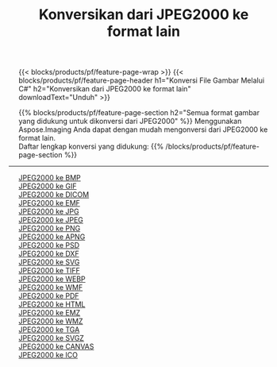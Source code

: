 ﻿---
title: Konversikan dari JPEG2000 ke format lain 
weight: 3920
url: /id/java/conversion/from/jpeg2000 
lang: id
langdirlevel: 2
locales: zh-hans,ja,it,ru,de,es,fr,nl,id,lt,pl,pt,vi,tr,ko,zh-hant,ar,hi,th,sv,cs,uk,he
description: Menggunakan Aspose.Imaging Anda dapat dengan mudah mengonversi dari JPEG2000 ke format lain
---

{{< blocks/products/pf/feature-page-wrap >}}
{{< blocks/products/pf/feature-page-header h1="Konversi File Gambar Melalui C#" h2="Konversikan dari JPEG2000 ke format lain" downloadText="Unduh" >}}


{{% blocks/products/pf/feature-page-section  h2="Semua format gambar yang didukung untuk dikonversi dari JPEG2000" %}}
Menggunakan Aspose.Imaging Anda dapat dengan mudah mengonversi dari JPEG2000 ke format lain.
<br/>
Daftar lengkap konversi yang didukung:
{{% /blocks/products/pf/feature-page-section %}}
<div class="container-fluid productfamilypage bg-gray">
    <div class="convertypes bg-gray agp-content section">
        <div class="container">
		<hr style="margin-left:-20px;"/>
		<div class="row other-converters">
		    <div class='col-md-2 other-converter remove-lp remove-rp'><a href="/imaging/id/java/conversion/jpeg2000-to-bmp" >JPEG2000 ke BMP</a></div><div class='col-md-2 other-converter remove-lp remove-rp'><a href="/imaging/id/java/conversion/jpeg2000-to-gif" >JPEG2000 ke GIF</a></div><div class='col-md-2 other-converter remove-lp remove-rp'><a href="/imaging/id/java/conversion/jpeg2000-to-dicom" >JPEG2000 ke DICOM</a></div><div class='col-md-2 other-converter remove-lp remove-rp'><a href="/imaging/id/java/conversion/jpeg2000-to-emf" >JPEG2000 ke EMF</a></div><div class='col-md-2 other-converter remove-lp remove-rp'><a href="/imaging/id/java/conversion/jpeg2000-to-jpg" >JPEG2000 ke JPG</a></div><div class='col-md-2 other-converter remove-lp remove-rp'><a href="/imaging/id/java/conversion/jpeg2000-to-jpeg" >JPEG2000 ke JPEG</a></div><div class='col-md-2 other-converter remove-lp remove-rp'><a href="/imaging/id/java/conversion/jpeg2000-to-png" >JPEG2000 ke PNG</a></div><div class='col-md-2 other-converter remove-lp remove-rp'><a href="/imaging/id/java/conversion/jpeg2000-to-apng" >JPEG2000 ke APNG</a></div><div class='col-md-2 other-converter remove-lp remove-rp'><a href="/imaging/id/java/conversion/jpeg2000-to-psd" >JPEG2000 ke PSD</a></div><div class='col-md-2 other-converter remove-lp remove-rp'><a href="/imaging/id/java/conversion/jpeg2000-to-dxf" >JPEG2000 ke DXF</a></div><div class='col-md-2 other-converter remove-lp remove-rp'><a href="/imaging/id/java/conversion/jpeg2000-to-svg" >JPEG2000 ke SVG</a></div><div class='col-md-2 other-converter remove-lp remove-rp'><a href="/imaging/id/java/conversion/jpeg2000-to-tiff" >JPEG2000 ke TIFF</a></div><div class='col-md-2 other-converter remove-lp remove-rp'><a href="/imaging/id/java/conversion/jpeg2000-to-webp" >JPEG2000 ke WEBP</a></div><div class='col-md-2 other-converter remove-lp remove-rp'><a href="/imaging/id/java/conversion/jpeg2000-to-wmf" >JPEG2000 ke WMF</a></div><div class='col-md-2 other-converter remove-lp remove-rp'><a href="/imaging/id/java/conversion/jpeg2000-to-pdf" >JPEG2000 ke PDF</a></div><div class='col-md-2 other-converter remove-lp remove-rp'><a href="/imaging/id/java/conversion/jpeg2000-to-html" >JPEG2000 ke HTML</a></div><div class='col-md-2 other-converter remove-lp remove-rp'><a href="/imaging/id/java/conversion/jpeg2000-to-emz" >JPEG2000 ke EMZ</a></div><div class='col-md-2 other-converter remove-lp remove-rp'><a href="/imaging/id/java/conversion/jpeg2000-to-wmz" >JPEG2000 ke WMZ</a></div><div class='col-md-2 other-converter remove-lp remove-rp'><a href="/imaging/id/java/conversion/jpeg2000-to-tga" >JPEG2000 ke TGA</a></div><div class='col-md-2 other-converter remove-lp remove-rp'><a href="/imaging/id/java/conversion/jpeg2000-to-svgz" >JPEG2000 ke SVGZ</a></div><div class='col-md-2 other-converter remove-lp remove-rp'><a href="/imaging/id/java/conversion/jpeg2000-to-canvas" >JPEG2000 ke CANVAS</a></div><div class='col-md-2 other-converter remove-lp remove-rp'><a href="/imaging/id/java/conversion/jpeg2000-to-ico" >JPEG2000 ke ICO</a></div>
                </div>
        </div>
    </div>
</div>
<br/>

